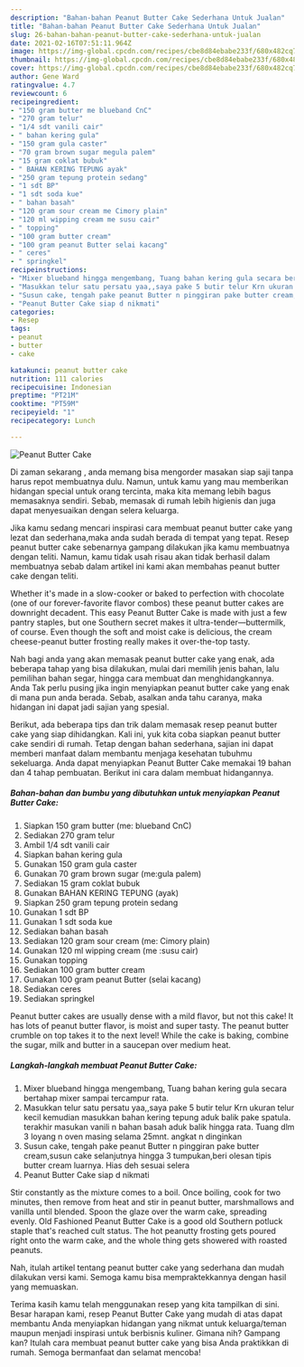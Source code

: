 ```yaml
---
description: "Bahan-bahan Peanut Butter Cake Sederhana Untuk Jualan"
title: "Bahan-bahan Peanut Butter Cake Sederhana Untuk Jualan"
slug: 26-bahan-bahan-peanut-butter-cake-sederhana-untuk-jualan
date: 2021-02-16T07:51:11.964Z
image: https://img-global.cpcdn.com/recipes/cbe8d84ebabe233f/680x482cq70/peanut-butter-cake-foto-resep-utama.jpg
thumbnail: https://img-global.cpcdn.com/recipes/cbe8d84ebabe233f/680x482cq70/peanut-butter-cake-foto-resep-utama.jpg
cover: https://img-global.cpcdn.com/recipes/cbe8d84ebabe233f/680x482cq70/peanut-butter-cake-foto-resep-utama.jpg
author: Gene Ward
ratingvalue: 4.7
reviewcount: 6
recipeingredient:
- "150 gram butter me blueband CnC"
- "270 gram telur"
- "1/4 sdt vanili cair"
- " bahan kering gula"
- "150 gram gula caster"
- "70 gram brown sugar megula palem"
- "15 gram coklat bubuk"
- " BAHAN KERING TEPUNG ayak"
- "250 gram tepung protein sedang"
- "1 sdt BP"
- "1 sdt soda kue"
- " bahan basah"
- "120 gram sour cream me Cimory plain"
- "120 ml wipping cream me susu cair"
- " topping"
- "100 gram butter cream"
- "100 gram peanut Butter selai kacang"
- " ceres"
- " springkel"
recipeinstructions:
- "Mixer blueband hingga mengembang, Tuang bahan kering gula secara bertahap mixer sampai tercampur rata."
- "Masukkan telur satu persatu yaa,,saya pake 5 butir telur Krn ukuran telur kecil kemudian masukkan bahan kering tepung aduk balik pake spatula. terakhir masukan vanili n bahan basah aduk balik hingga rata. Tuang dlm 3 loyang n oven masing selama 25mnt. angkat n dinginkan"
- "Susun cake, tengah pake peanut Butter n pinggiran pake butter cream,susun cake selanjutnya hingga 3 tumpukan,beri olesan tipis butter cream luarnya. Hias deh sesuai selera"
- "Peanut Butter Cake siap d nikmati"
categories:
- Resep
tags:
- peanut
- butter
- cake

katakunci: peanut butter cake 
nutrition: 111 calories
recipecuisine: Indonesian
preptime: "PT21M"
cooktime: "PT59M"
recipeyield: "1"
recipecategory: Lunch

---
```



![Peanut Butter Cake](https://img-global.cpcdn.com/recipes/cbe8d84ebabe233f/680x482cq70/peanut-butter-cake-foto-resep-utama.jpg)

Di zaman  sekarang , anda memang bisa mengorder masakan siap saji tanpa harus repot membuatnya dulu. Namun, untuk kamu yang mau memberikan hidangan special untuk orang tercinta, maka kita memang lebih bagus memasaknya sendiri. Sebab, memasak di rumah lebih higienis dan juga dapat menyesuaikan dengan selera keluarga.

Jika kamu sedang mencari inspirasi cara membuat peanut butter cake yang lezat dan sederhana,maka anda sudah berada di tempat yang tepat. Resep peanut butter cake  sebenarnya gampang dilakukan jika kamu membuatnya dengan teliti. Namun, kamu tidak usah risau akan tidak berhasil dalam membuatnya 
sebab dalam artikel ini kami akan membahas peanut butter cake dengan teliti.  

Whether it&#39;s made in a slow-cooker or baked to perfection with chocolate (one of our forever-favorite flavor combos) these peanut butter cakes are downright decadent. This easy Peanut Butter Cake is made with just a few pantry staples, but one Southern secret makes it ultra-tender—buttermilk, of course. Even though the soft and moist cake is delicious, the cream cheese-peanut butter frosting really makes it over-the-top tasty.

Nah bagi anda yang akan memasak peanut butter cake yang enak, ada beberapa tahap yang bisa dilakukan, mulai dari memilih jenis bahan, lalu pemilihan bahan segar, hingga cara membuat dan menghidangkannya. Anda Tak perlu pusing jika ingin menyiapkan peanut butter cake yang enak di mana pun anda berada. Sebab, asalkan anda  tahu caranya, maka hidangan ini dapat jadi sajian yang spesial.

Berikut, ada beberapa tips dan trik dalam memasak resep peanut butter cake yang siap dihidangkan. Kali ini, yuk kita coba siapkan peanut butter cake sendiri di rumah. Tetap dengan bahan sederhana, sajian ini dapat memberi manfaat dalam membantu menjaga kesehatan tubuhmu sekeluarga. Anda dapat menyiapkan Peanut Butter Cake memakai 19 bahan dan 4 tahap pembuatan. Berikut ini cara dalam membuat hidangannya.

<!--inarticleads1-->

##### Bahan-bahan dan bumbu yang dibutuhkan untuk menyiapkan Peanut Butter Cake:

1. Siapkan 150 gram butter (me: blueband CnC)
1. Sediakan 270 gram telur
1. Ambil 1/4 sdt vanili cair
1. Siapkan  bahan kering gula
1. Gunakan 150 gram gula caster
1. Gunakan 70 gram brown sugar (me:gula palem)
1. Sediakan 15 gram coklat bubuk
1. Gunakan  BAHAN KERING TEPUNG (ayak)
1. Siapkan 250 gram tepung protein sedang
1. Gunakan 1 sdt BP
1. Gunakan 1 sdt soda kue
1. Sediakan  bahan basah
1. Sediakan 120 gram sour cream (me: Cimory plain)
1. Gunakan 120 ml wipping cream (me :susu cair)
1. Gunakan  topping
1. Sediakan 100 gram butter cream
1. Gunakan 100 gram peanut Butter (selai kacang)
1. Sediakan  ceres
1. Sediakan  springkel


Peanut butter cakes are usually dense with a mild flavor, but not this cake! It has lots of peanut butter flavor, is moist and super tasty. The peanut butter crumble on top takes it to the next level! While the cake is baking, combine the sugar, milk and butter in a saucepan over medium heat. 

<!--inarticleads2-->

##### Langkah-langkah membuat Peanut Butter Cake:

1. Mixer blueband hingga mengembang, Tuang bahan kering gula secara bertahap mixer sampai tercampur rata.
1. Masukkan telur satu persatu yaa,,saya pake 5 butir telur Krn ukuran telur kecil kemudian masukkan bahan kering tepung aduk balik pake spatula. terakhir masukan vanili n bahan basah aduk balik hingga rata. Tuang dlm 3 loyang n oven masing selama 25mnt. angkat n dinginkan
1. Susun cake, tengah pake peanut Butter n pinggiran pake butter cream,susun cake selanjutnya hingga 3 tumpukan,beri olesan tipis butter cream luarnya. Hias deh sesuai selera
1. Peanut Butter Cake siap d nikmati


Stir constantly as the mixture comes to a boil. Once boiling, cook for two minutes, then remove from heat and stir in peanut butter, marshmallows and vanilla until blended. Spoon the glaze over the warm cake, spreading evenly. Old Fashioned Peanut Butter Cake is a good old Southern potluck staple that&#39;s reached cult status. The hot peanutty frosting gets poured right onto the warm cake, and the whole thing gets showered with roasted peanuts. 

Nah, itulah artikel tentang  peanut butter cake  yang sederhana dan mudah dilakukan versi kami. Semoga kamu bisa mempraktekkannya dengan hasil yang memuaskan. 

Terima kasih kamu telah menggunakan resep yang kita tampilkan di sini. Besar harapan kami, resep  Peanut Butter Cake yang mudah di atas dapat membantu Anda menyiapkan hidangan yang nikmat untuk keluarga/teman maupun menjadi inspirasi untuk berbisnis kuliner. Gimana nih? Gampang kan? Itulah cara membuat peanut butter cake yang bisa Anda praktikkan di rumah. Semoga bermanfaat dan selamat mencoba!

